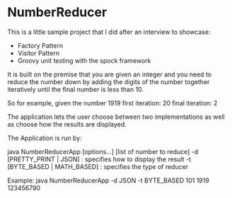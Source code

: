 # NumberReducer

This is a little sample project that I did after an interview to showcase:
  * Factory Pattern
  * Visitor Pattern
  * Groovy unit testing with the spock framework

It is built on the premise that you are given an integer and you need to reduce the number down by adding the digits
of the number together iteratively until the final number is less than 10.

So for example, given the number 1919
  first iteration: 20
  final iteration: 2

The application lets the user choose between two implementations as well as choose how the results are displayed.

The Application is run by:

java NumberReducerApp [options...] [list of number to reduce]
 -d [PRETTY_PRINT | JSON]     : specifies how to display the result
 -t [BYTE_BASED | MATH_BASED] : specifies the type of reducer

  Example: java NumberReducerApp  -d JSON -t BYTE_BASED 101 1919 123456790
